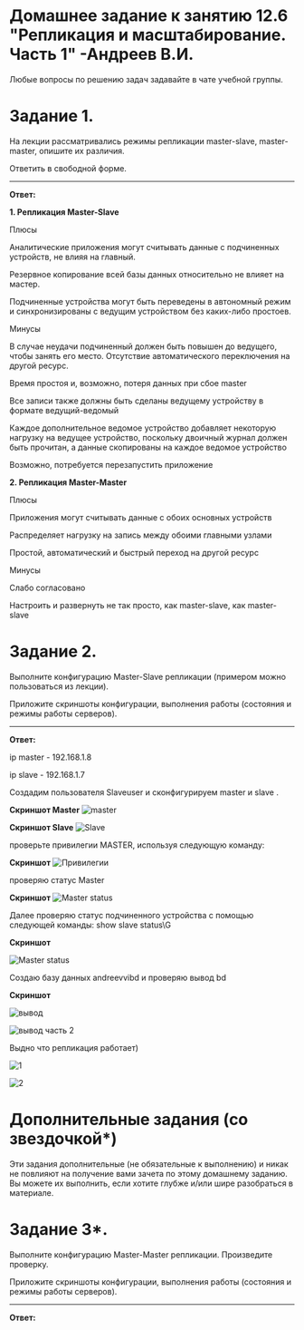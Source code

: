 # Домашнее задание к занятию 12.6 "Репликация и масштабирование. Часть 1" -Андреев В.И.

Любые вопросы по решению задач задавайте в чате учебной группы.

# Задание 1.
На лекции рассматривались режимы репликации master-slave, master-master, опишите их различия.

Ответить в свободной форме.
___
**Ответ:**

**1. Репликация Master-Slave**

Плюсы

Аналитические приложения могут считывать данные с подчиненных устройств, не влияя на главный.

Резервное копирование всей базы данных относительно не влияет на мастер.

Подчиненные устройства могут быть переведены в автономный режим и синхронизированы с ведущим устройством без каких-либо простоев.

Минусы

В случае неудачи подчиненный должен быть повышен до ведущего, чтобы занять его место. Отсутствие автоматического переключения на другой ресурс.

Время простоя и, возможно, потеря данных при сбое master

Все записи также должны быть сделаны ведущему устройству в формате ведущий-ведомый

Каждое дополнительное ведомое устройство добавляет некоторую нагрузку на ведущее устройство, поскольку двоичный журнал должен быть прочитан, а данные скопированы на каждое ведомое устройство

Возможно, потребуется перезапустить приложение

**2. Репликация Master-Master**

Плюсы

Приложения могут считывать данные с обоих основных устройств

Распределяет нагрузку на запись между обоими главными узлами

Простой, автоматический и быстрый переход на другой ресурс

Минусы

Слабо согласовано

Настроить и развернуть не так просто, как master-slave, как master-slave


# Задание 2.
Выполните конфигурацию Master-Slave репликации (примером можно пользоваться из лекции).

Приложите скриншоты конфигурации, выполнения работы (состояния и режимы работы серверов).
___
**Ответ:**

ip master - 192.168.1.8

ip slave - 192.168.1.7

Создадим пользователя Slaveuser и сконфигурируем master и slave .

**Скриншот Master**
![master](https://user-images.githubusercontent.com/94833070/199558075-c0c854be-2df7-4942-ae68-d13a6803efea.png)

**Скриншот Slave**
![Slave](https://user-images.githubusercontent.com/94833070/199558184-d4193f13-fa6e-4a53-93f2-231948f3bad1.png)

проверьте привилегии MASTER, используя следующую команду:

**Скриншот**
![Привилегии](https://user-images.githubusercontent.com/94833070/199558292-a1dad9d0-66f5-4933-acdd-1a2259277b4c.png)


проверяю статус Master

**Скриншот**
![Master status](https://user-images.githubusercontent.com/94833070/199558336-6bd92710-cecc-4b2a-acfe-50b0e28f3f6e.png)

Далее проверяю статус подчиненного устройства с помощью следующей команды: show slave status\G

**Скриншот** 

![Master status](https://user-images.githubusercontent.com/94833070/199558498-32f56ef0-9f11-48f3-8e01-bc40ad1bd61c.png)



Создаю базу данных andreevvibd  и проверяю вывод bd 

**Скриншот** 

![вывод](https://user-images.githubusercontent.com/94833070/199558657-effc4b63-f763-4421-954b-33f1554f372d.png)


![вывод часть 2 ](https://user-images.githubusercontent.com/94833070/199558672-c7d39345-3923-45dc-bf5c-f70974ff8ebd.png)

Выдно что репликация работает)


![1](https://user-images.githubusercontent.com/94833070/199558774-a5d54973-2b26-4b54-ba87-81a5c1c6dd92.png)



![2](https://user-images.githubusercontent.com/94833070/199558920-f40ce21e-78b6-4a68-84c6-1f2e3196ca36.png)


# Дополнительные задания (со звездочкой*)
Эти задания дополнительные (не обязательные к выполнению) и никак не повлияют на получение вами зачета по этому домашнему заданию. Вы можете их выполнить, если хотите глубже и/или шире разобраться в материале.

# Задание 3*.
Выполните конфигурацию Master-Master репликации. Произведите проверку.

Приложите скриншоты конфигурации, выполнения работы (состояния и режимы работы серверов).
____
**Ответ:**
